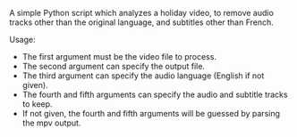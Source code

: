 A simple Python script which analyzes a holiday video, to remove audio tracks other than the
original language, and subtitles other than French.

Usage:
- The first argument must be the video file to process.
- The second argument can specify the output file.
- The third argument can specify the audio language (English if not given).
- The fourth and fifth arguments can specify the audio and subtitle tracks to keep.
- If not given, the fourth and fifth arguments will be guessed by parsing the mpv output.
